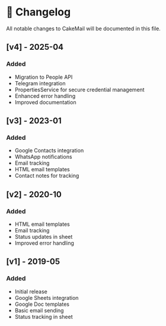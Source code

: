 # 📜 Changelog

All notable changes to CakeMail will be documented in this file.

## [v4] - 2025-04

### Added

- Migration to People API
- Telegram integration
- PropertiesService for secure credential management
- Enhanced error handling
- Improved documentation

## [v3] - 2023-01

### Added

- Google Contacts integration
- WhatsApp notifications
- Email tracking
- HTML email templates
- Contact notes for tracking

## [v2] - 2020-10

### Added

- HTML email templates
- Email tracking
- Status updates in sheet
- Improved error handling

## [v1] - 2019-05

### Added

- Initial release
- Google Sheets integration
- Google Doc templates
- Basic email sending
- Status tracking in sheet
